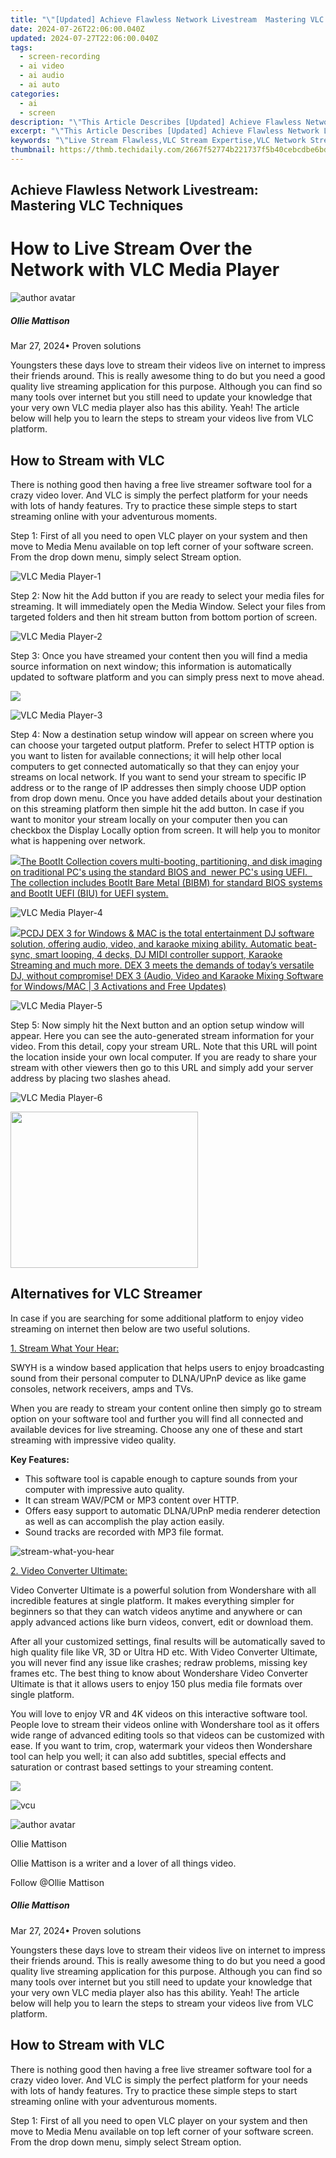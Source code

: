 ```yaml
---
title: "\"[Updated] Achieve Flawless Network Livestream  Mastering VLC Techniques\""
date: 2024-07-26T22:06:00.040Z
updated: 2024-07-27T22:06:00.040Z
tags: 
  - screen-recording
  - ai video
  - ai audio
  - ai auto
categories: 
  - ai
  - screen
description: "\"This Article Describes [Updated] Achieve Flawless Network Livestream: Mastering VLC Techniques\""
excerpt: "\"This Article Describes [Updated] Achieve Flawless Network Livestream: Mastering VLC Techniques\""
keywords: "\"Live Stream Flawless,VLC Stream Expertise,VLC Network Stream,High-Quality Livestreams,VLC Broadcasting Secrets,VLC Optimized Streaming,Professional VLC Techniques\""
thumbnail: https://thmb.techidaily.com/2667f52774b221737f5b40cebcdbe6bd28a1a07909c05b7a4646323bdf667e48.jpg
---
```


## Achieve Flawless Network Livestream: Mastering VLC Techniques

# How to Live Stream Over the Network with VLC Media Player

![author avatar](https://images.wondershare.com/filmora/article-images/ollie-mattison.jpg)

##### Ollie Mattison

 Mar 27, 2024• Proven solutions

 Youngsters these days love to stream their videos live on internet to impress their friends around. This is really awesome thing to do but you need a good quality live streaming application for this purpose. Although you can find so many tools over internet but you still need to update your knowledge that your very own VLC media player also has this ability. Yeah! The article below will help you to learn the steps to stream your videos live from VLC platform.

## How to Stream with VLC

 There is nothing good then having a free live streamer software tool for a crazy video lover. And VLC is simply the perfect platform for your needs with lots of handy features. Try to practice these simple steps to start streaming online with your adventurous moments.

 Step 1: First of all you need to open VLC player on your system and then move to Media Menu available on top left corner of your software screen. From the drop down menu, simply select Stream option.

![ VLC Media Player-1](https://images.wondershare.com/filmora/article-images/vlc-media-player-1.jpg)

 Step 2: Now hit the Add button if you are ready to select your media files for streaming. It will immediately open the Media Window. Select your files from targeted folders and then hit stream button from bottom portion of screen.

![ VLC Media Player-2](https://images.wondershare.com/filmora/article-images/vlc-media-player-2.jpg)

 Step 3: Once you have streamed your content then you will find a media source information on next window; this information is automatically updated to software platform and you can simply press next to move ahead.

<!-- affiliate ads begin -->
<a href="https://store.advancedwebranking.com/order/checkout.php?PRODS=4715051&QTY=1&AFFILIATE=108875&CART=1"><img src="https://secure.avangate.com/images/merchant/14edc6ebfdae2e23bbed83d67f50e983/products/33_awr%20logo.png" border="0"></a>
<!-- affiliate ads end -->
![ VLC Media Player-3](https://images.wondershare.com/filmora/article-images/vlc-media-player-3.jpg)

 Step 4: Now a destination setup window will appear on screen where you can choose your targeted output platform. Prefer to select HTTP option is you want to listen for available connections; it will help other local computers to get connected automatically so that they can enjoy your streams on local network. If you want to send your stream to specific IP address or to the range of IP addresses then simply choose UDP option from drop down menu. Once you have added details about your destination on this streaming platform then simple hit the add button. In case if you want to monitor your stream locally on your computer then you can checkbox the Display Locally option from screen. It will help you to monitor what is happening over network.

<!-- affiliate ads begin -->
<a href="https://secure.2checkout.com/order/checkout.php?PRODS=45152810&QTY=1&AFFILIATE=108875&CART=1"> <img src="https://secure.avangate.com/images/merchant/842ca578342915ccb8ae069595ba7233/products/copy_bootit-ss1_178x139.jpg" border="0">The BootIt Collection covers multi-booting, partitioning, and disk imaging on traditional PC's using the standard BIOS and  newer PC's using UEFI.   The collection includes BootIt Bare Metal (BIBM) for standard BIOS systems and BootIt UEFI (BIU) for UEFI system. 
</a>
<!-- affiliate ads end -->
![VLC Media Player-4 ](https://images.wondershare.com/filmora/article-images/vlc-media-player-4.jpg)

<!-- affiliate ads begin -->
<a href="https://shop.pcdj.com/order/checkout.php?PRODS=4698824&QTY=1&AFFILIATE=108875&CART=1"> <img src="https://secure.avangate.com/images/merchant/47f4b6321e9fd8e8f7326a6adc1a7c1e/products/dex3pro-screenshot-homepage.png" border="0">PCDJ DEX 3 for Windows & MAC is the total entertainment DJ software solution, offering audio, video, and karaoke mixing ability. Automatic beat-sync, smart looping, 4 decks, DJ MIDI controller support, Karaoke Streaming and much more. 
DEX 3 meets the demands of today’s versatile DJ, without compromise! 
DEX 3 (Audio, Video and Karaoke Mixing Software for Windows/MAC | 3 Activations and Free Updates)</a>
<!-- affiliate ads end -->
![VLC Media Player-5 ](https://images.wondershare.com/filmora/article-images/vlc-media-player-5.jpg)

 Step 5: Now simply hit the Next button and an option setup window will appear. Here you can see the auto-generated stream information for your video. From this detail, copy your stream URL. Note that this URL will point the location inside your own local computer. If you are ready to share your stream with other viewers then go to this URL and simply add your server address by placing two slashes ahead.

![VLC Media Player-6 ](https://images.wondershare.com/filmora/article-images/vlc-media-player-6.jpg)

<!-- affiliate ads begin -->
<a href="https://imp.i357552.net/c/5597632/863039/11832" target="_top" id="863039"><img src="//a.impactradius-go.com/display-ad/11832-863039" border="0" alt="" width="300" height="250"/></a>
<!-- affiliate ads end -->
## Alternatives for VLC Streamer

 In case if you are searching for some additional platform to enjoy video streaming on internet then below are two useful solutions.

[1. Stream What Your Hear:](http://www.streamwhatyouhear.com/ )

 SWYH is a window based application that helps users to enjoy broadcasting sound from their personal computer to DLNA/UPnP device as like game consoles, network receivers, amps and TVs.

 When you are ready to stream your content online then simply go to stream option on your software tool and further you will find all connected and available devices for live streaming. Choose any one of these and start streaming with impressive video quality.

**Key Features:**

* This software tool is capable enough to capture sounds from your computer with impressive auto quality.
* It can stream WAV/PCM or MP3 content over HTTP.
* Offers easy support to automatic DLNA/UPnP media renderer detection as well as can accomplish the play action easily.
* Sound tracks are recorded with MP3 file format.

![stream-what-you-hear ](https://images.wondershare.com/filmora/article-images/stream-what-you-hear.jpg)

[2. Video Converter Ultimate:](https://tools.techidaily.com/wondershare/videoconverter/download/)

 Video Converter Ultimate is a powerful solution from Wondershare with all incredible features at single platform. It makes everything simpler for beginners so that they can watch videos anytime and anywhere or can apply advanced actions like burn videos, convert, edit or download them.

 After all your customized settings, final results will be automatically saved to high quality file like VR, 3D or Ultra HD etc. With Video Converter Ultimate, you will never find any issue like crashes; redraw problems, missing key frames etc. The best thing to know about Wondershare Video Converter Ultimate is that it allows users to enjoy 150 plus media file formats over single platform.

 You will love to enjoy VR and 4K videos on this interactive software tool. People love to stream their videos online with Wondershare tool as it offers wide range of advanced editing tools so that videos can be customized with ease. If you want to trim, crop, watermark your videos then Wondershare tool can help you well; it can also add subtitles, special effects and saturation or contrast based settings to your streaming content.

<!-- affiliate ads begin -->
<a href="https://shop.mondly.com/affiliate.php?ACCOUNT=ATISTUDI&AFFILIATE=108875&PATH=https%3A%2F%2Fwww.mondly.com%3FAFFILIATE%3D108875%26RESOURCE%3D%2BGeneral%2B970x90%2B"><img src="https://secure.avangate.com/images/merchant/69c418c33ec2e1a4267fa9bb77fa1428/general-970x90.gif" border="0"></a>
<!-- affiliate ads end -->
![vcu ](https://images.wondershare.com/filmora/article-images/vcu.jpg)

![author avatar](https://images.wondershare.com/filmora/article-images/ollie-mattison.jpg)

Ollie Mattison

Ollie Mattison is a writer and a lover of all things video.

Follow @Ollie Mattison

##### Ollie Mattison

 Mar 27, 2024• Proven solutions

 Youngsters these days love to stream their videos live on internet to impress their friends around. This is really awesome thing to do but you need a good quality live streaming application for this purpose. Although you can find so many tools over internet but you still need to update your knowledge that your very own VLC media player also has this ability. Yeah! The article below will help you to learn the steps to stream your videos live from VLC platform.

## How to Stream with VLC

 There is nothing good then having a free live streamer software tool for a crazy video lover. And VLC is simply the perfect platform for your needs with lots of handy features. Try to practice these simple steps to start streaming online with your adventurous moments.

 Step 1: First of all you need to open VLC player on your system and then move to Media Menu available on top left corner of your software screen. From the drop down menu, simply select Stream option.

<!-- affiliate ads begin -->
<span id="1793213">
					<video width="1080" height="1620" style="cursor:pointer"
           poster="//a.impactradius-go.com/display-clicktoplayimage/1793213.jpeg"
           onclick="if(!this.playClicked){this.play();this.setAttribute('controls',true);this.playClicked=true;}">
	   <source src="//a.impactradius-go.com/display-ad/19135-1793213">
	   <img src="//a.impactradius-go.com/display-clicktoplayimage/1793213.jpeg" style="border: none; height: 100%; width: 100%; object-fit: contain">
	</video>
	<div style="width:1080px;text-align:center"><a href="javascript:window.open(decodeURIComponent('https%3A%2F%2Ftinyland.pxf.io%2Fc%2F5597632%2F1793213%2F19135'), '_blank');void(0);">Click here</a></div>
</span>
<img height="0" width="0" src="https://imp.pxf.io/i/5597632/1793213/19135" style="position:absolute;visibility:hidden;" border="0" />
<!-- affiliate ads end -->
![ VLC Media Player-1](https://images.wondershare.com/filmora/article-images/vlc-media-player-1.jpg)

 Step 2: Now hit the Add button if you are ready to select your media files for streaming. It will immediately open the Media Window. Select your files from targeted folders and then hit stream button from bottom portion of screen.

<!-- affiliate ads begin -->
<a href="https://secure.2checkout.com/order/checkout.php?PRODS=4709458&QTY=1&AFFILIATE=108875&CART=1"><img src="https://3d-kstudio.com/wp-content/uploads/2014/02/Project-Manager-3D-Models-4-800x800.jpg" border="0">Project Manager - Asset Browser for 3Ds Max</a>
<!-- affiliate ads end -->
![ VLC Media Player-2](https://images.wondershare.com/filmora/article-images/vlc-media-player-2.jpg)

 Step 3: Once you have streamed your content then you will find a media source information on next window; this information is automatically updated to software platform and you can simply press next to move ahead.

<!-- affiliate ads begin -->
<a href="https://ursime.pxf.io/c/5597632/2048963/16384" target="_top" id="2048963"><img src="//a.impactradius-go.com/display-ad/16384-2048963" border="0" alt="" width="1200" height="900"/></a><img height="0" width="0" src="https://imp.pxf.io/i/5597632/2048963/16384" style="position:absolute;visibility:hidden;" border="0" />
<!-- affiliate ads end -->
![ VLC Media Player-3](https://images.wondershare.com/filmora/article-images/vlc-media-player-3.jpg)

 Step 4: Now a destination setup window will appear on screen where you can choose your targeted output platform. Prefer to select HTTP option is you want to listen for available connections; it will help other local computers to get connected automatically so that they can enjoy your streams on local network. If you want to send your stream to specific IP address or to the range of IP addresses then simply choose UDP option from drop down menu. Once you have added details about your destination on this streaming platform then simple hit the add button. In case if you want to monitor your stream locally on your computer then you can checkbox the Display Locally option from screen. It will help you to monitor what is happening over network.

![VLC Media Player-4 ](https://images.wondershare.com/filmora/article-images/vlc-media-player-4.jpg)

<!-- affiliate ads begin -->
<a href="https://vapordna.pxf.io/c/5597632/1496243/17238" target="_top" id="1496243"><img src="//a.impactradius-go.com/display-ad/17238-1496243" border="0" alt="" width="1000" height="1221"/></a><img height="0" width="0" src="https://imp.pxf.io/i/5597632/1496243/17238" style="position:absolute;visibility:hidden;" border="0" />
<!-- affiliate ads end -->
![VLC Media Player-5 ](https://images.wondershare.com/filmora/article-images/vlc-media-player-5.jpg)

 Step 5: Now simply hit the Next button and an option setup window will appear. Here you can see the auto-generated stream information for your video. From this detail, copy your stream URL. Note that this URL will point the location inside your own local computer. If you are ready to share your stream with other viewers then go to this URL and simply add your server address by placing two slashes ahead.

![VLC Media Player-6 ](https://images.wondershare.com/filmora/article-images/vlc-media-player-6.jpg)

<!-- affiliate ads begin -->
<a href="https://secure.2checkout.com/order/checkout.php?PRODS=174416&QTY=1&AFFILIATE=108875&CART=1"><img src="https://www.easygifanimator.net/images/gif-animator.png" border="0">Easy GIF Animator is a powerful animated GIF editor and the top tool for creating animated pictures, banners, buttons and GIF videos. You get extensive animation editing features, animation effects, unmatched image quality and optimization for the web. No other GIF animation software matches our features and ease of use, that's why Easy GIF Animator is so popular.</a>
<!-- affiliate ads end -->
## Alternatives for VLC Streamer

 In case if you are searching for some additional platform to enjoy video streaming on internet then below are two useful solutions.

[1. Stream What Your Hear:](http://www.streamwhatyouhear.com/ )

 SWYH is a window based application that helps users to enjoy broadcasting sound from their personal computer to DLNA/UPnP device as like game consoles, network receivers, amps and TVs.

 When you are ready to stream your content online then simply go to stream option on your software tool and further you will find all connected and available devices for live streaming. Choose any one of these and start streaming with impressive video quality.

**Key Features:**

* This software tool is capable enough to capture sounds from your computer with impressive auto quality.
* It can stream WAV/PCM or MP3 content over HTTP.
* Offers easy support to automatic DLNA/UPnP media renderer detection as well as can accomplish the play action easily.
* Sound tracks are recorded with MP3 file format.

<!-- affiliate ads begin -->
<a href="https://laganoo.pxf.io/c/5597632/1657399/16446" target="_top" id="1657399"><img src="//a.impactradius-go.com/display-ad/16446-1657399" border="0" alt="" width="728" height="90"/></a><img height="0" width="0" src="https://imp.pxf.io/i/5597632/1657399/16446" style="position:absolute;visibility:hidden;" border="0" />
<!-- affiliate ads end -->
![stream-what-you-hear ](https://images.wondershare.com/filmora/article-images/stream-what-you-hear.jpg)

[2. Video Converter Ultimate:](https://tools.techidaily.com/wondershare/videoconverter/download/)

 Video Converter Ultimate is a powerful solution from Wondershare with all incredible features at single platform. It makes everything simpler for beginners so that they can watch videos anytime and anywhere or can apply advanced actions like burn videos, convert, edit or download them.

 After all your customized settings, final results will be automatically saved to high quality file like VR, 3D or Ultra HD etc. With Video Converter Ultimate, you will never find any issue like crashes; redraw problems, missing key frames etc. The best thing to know about Wondershare Video Converter Ultimate is that it allows users to enjoy 150 plus media file formats over single platform.

 You will love to enjoy VR and 4K videos on this interactive software tool. People love to stream their videos online with Wondershare tool as it offers wide range of advanced editing tools so that videos can be customized with ease. If you want to trim, crop, watermark your videos then Wondershare tool can help you well; it can also add subtitles, special effects and saturation or contrast based settings to your streaming content.

<!-- affiliate ads begin -->
<a href="https://zebaoaffiliateprogram.pxf.io/c/5597632/1853659/21526" target="_top" id="1853659"><img src="//a.impactradius-go.com/display-ad/21526-1853659" border="0" alt="" width="1920" height="750"/></a><img height="0" width="0" src="https://imp.pxf.io/i/5597632/1853659/21526" style="position:absolute;visibility:hidden;" border="0" />
<!-- affiliate ads end -->
![vcu ](https://images.wondershare.com/filmora/article-images/vcu.jpg)

![author avatar](https://images.wondershare.com/filmora/article-images/ollie-mattison.jpg)

Ollie Mattison

Ollie Mattison is a writer and a lover of all things video.

Follow @Ollie Mattison

##### Ollie Mattison

 Mar 27, 2024• Proven solutions

 Youngsters these days love to stream their videos live on internet to impress their friends around. This is really awesome thing to do but you need a good quality live streaming application for this purpose. Although you can find so many tools over internet but you still need to update your knowledge that your very own VLC media player also has this ability. Yeah! The article below will help you to learn the steps to stream your videos live from VLC platform.

## How to Stream with VLC

 There is nothing good then having a free live streamer software tool for a crazy video lover. And VLC is simply the perfect platform for your needs with lots of handy features. Try to practice these simple steps to start streaming online with your adventurous moments.

 Step 1: First of all you need to open VLC player on your system and then move to Media Menu available on top left corner of your software screen. From the drop down menu, simply select Stream option.

![ VLC Media Player-1](https://images.wondershare.com/filmora/article-images/vlc-media-player-1.jpg)

 Step 2: Now hit the Add button if you are ready to select your media files for streaming. It will immediately open the Media Window. Select your files from targeted folders and then hit stream button from bottom portion of screen.

![ VLC Media Player-2](https://images.wondershare.com/filmora/article-images/vlc-media-player-2.jpg)

 Step 3: Once you have streamed your content then you will find a media source information on next window; this information is automatically updated to software platform and you can simply press next to move ahead.

![ VLC Media Player-3](https://images.wondershare.com/filmora/article-images/vlc-media-player-3.jpg)

 Step 4: Now a destination setup window will appear on screen where you can choose your targeted output platform. Prefer to select HTTP option is you want to listen for available connections; it will help other local computers to get connected automatically so that they can enjoy your streams on local network. If you want to send your stream to specific IP address or to the range of IP addresses then simply choose UDP option from drop down menu. Once you have added details about your destination on this streaming platform then simple hit the add button. In case if you want to monitor your stream locally on your computer then you can checkbox the Display Locally option from screen. It will help you to monitor what is happening over network.

<!-- affiliate ads begin -->
<a href="https://shop.mondly.com/affiliate.php?ACCOUNT=ATISTUDI&AFFILIATE=108875&PATH=https%3A%2F%2Fwww.mondly.com%3FAFFILIATE%3D108875%26RESOURCE%3D%2BEducational%2B300x600%2B"><img src="https://secure.avangate.com/images/merchant/69c418c33ec2e1a4267fa9bb77fa1428/educational-300x600.gif" border="0"></a>
<!-- affiliate ads end -->
![VLC Media Player-4 ](https://images.wondershare.com/filmora/article-images/vlc-media-player-4.jpg)

![VLC Media Player-5 ](https://images.wondershare.com/filmora/article-images/vlc-media-player-5.jpg)

 Step 5: Now simply hit the Next button and an option setup window will appear. Here you can see the auto-generated stream information for your video. From this detail, copy your stream URL. Note that this URL will point the location inside your own local computer. If you are ready to share your stream with other viewers then go to this URL and simply add your server address by placing two slashes ahead.

<!-- affiliate ads begin -->
<a href="https://zonlipartnershipprogram.pxf.io/c/5597632/1611407/17882" target="_top" id="1611407"><img src="//a.impactradius-go.com/display-ad/17882-1611407" border="0" alt="" width="300" height="485"/></a><img height="0" width="0" src="https://imp.pxf.io/i/5597632/1611407/17882" style="position:absolute;visibility:hidden;" border="0" />
<!-- affiliate ads end -->
![VLC Media Player-6 ](https://images.wondershare.com/filmora/article-images/vlc-media-player-6.jpg)

<!-- affiliate ads begin -->
<a href="https://store.nero.com/order/checkout.php?PRODS=42296985&QTY=1&AFFILIATE=108875&CART=1"><img src="https://secure.avangate.com/images/merchant/9cea886b9f44a3c2df1163730ab64994/products/copy_nero_burning_rom_cart.png" border="0">
</a>
<!-- affiliate ads end -->
## Alternatives for VLC Streamer

 In case if you are searching for some additional platform to enjoy video streaming on internet then below are two useful solutions.

[1. Stream What Your Hear:](http://www.streamwhatyouhear.com/ )

 SWYH is a window based application that helps users to enjoy broadcasting sound from their personal computer to DLNA/UPnP device as like game consoles, network receivers, amps and TVs.

 When you are ready to stream your content online then simply go to stream option on your software tool and further you will find all connected and available devices for live streaming. Choose any one of these and start streaming with impressive video quality.

**Key Features:**

* This software tool is capable enough to capture sounds from your computer with impressive auto quality.
* It can stream WAV/PCM or MP3 content over HTTP.
* Offers easy support to automatic DLNA/UPnP media renderer detection as well as can accomplish the play action easily.
* Sound tracks are recorded with MP3 file format.

![stream-what-you-hear ](https://images.wondershare.com/filmora/article-images/stream-what-you-hear.jpg)

[2. Video Converter Ultimate:](https://tools.techidaily.com/wondershare/videoconverter/download/)

 Video Converter Ultimate is a powerful solution from Wondershare with all incredible features at single platform. It makes everything simpler for beginners so that they can watch videos anytime and anywhere or can apply advanced actions like burn videos, convert, edit or download them.

 After all your customized settings, final results will be automatically saved to high quality file like VR, 3D or Ultra HD etc. With Video Converter Ultimate, you will never find any issue like crashes; redraw problems, missing key frames etc. The best thing to know about Wondershare Video Converter Ultimate is that it allows users to enjoy 150 plus media file formats over single platform.

 You will love to enjoy VR and 4K videos on this interactive software tool. People love to stream their videos online with Wondershare tool as it offers wide range of advanced editing tools so that videos can be customized with ease. If you want to trim, crop, watermark your videos then Wondershare tool can help you well; it can also add subtitles, special effects and saturation or contrast based settings to your streaming content.

<!-- affiliate ads begin -->
<a href="https://boody-eco-wear.pxf.io/c/5597632/1572622/13846" target="_top" id="1572622"><img src="//a.impactradius-go.com/display-ad/13846-1572622" border="0" alt="" width="1000" height="1298"/></a><img height="0" width="0" src="https://imp.pxf.io/i/5597632/1572622/13846" style="position:absolute;visibility:hidden;" border="0" />
<!-- affiliate ads end -->
![vcu ](https://images.wondershare.com/filmora/article-images/vcu.jpg)

<!-- affiliate ads begin -->
<a href="https://ursime.pxf.io/c/5597632/2092236/16384" target="_top" id="2092236"><img src="//a.impactradius-go.com/display-ad/16384-2092236" border="0" alt="" width="1920" height="329"/></a><img height="0" width="0" src="https://imp.pxf.io/i/5597632/2092236/16384" style="position:absolute;visibility:hidden;" border="0" />
<!-- affiliate ads end -->
![author avatar](https://images.wondershare.com/filmora/article-images/ollie-mattison.jpg)

Ollie Mattison

Ollie Mattison is a writer and a lover of all things video.

Follow @Ollie Mattison

##### Ollie Mattison

 Mar 27, 2024• Proven solutions

 Youngsters these days love to stream their videos live on internet to impress their friends around. This is really awesome thing to do but you need a good quality live streaming application for this purpose. Although you can find so many tools over internet but you still need to update your knowledge that your very own VLC media player also has this ability. Yeah! The article below will help you to learn the steps to stream your videos live from VLC platform.

## How to Stream with VLC

 There is nothing good then having a free live streamer software tool for a crazy video lover. And VLC is simply the perfect platform for your needs with lots of handy features. Try to practice these simple steps to start streaming online with your adventurous moments.

 Step 1: First of all you need to open VLC player on your system and then move to Media Menu available on top left corner of your software screen. From the drop down menu, simply select Stream option.

<!-- affiliate ads begin -->
<a href="https://secure.2checkout.com/order/checkout.php?PRODS=32667153&QTY=1&AFFILIATE=108875&CART=1"><img src="https://www.coolmuster.com/uploads/image/20201228/feature02.png" border="0"></a>
<!-- affiliate ads end -->
![ VLC Media Player-1](https://images.wondershare.com/filmora/article-images/vlc-media-player-1.jpg)

 Step 2: Now hit the Add button if you are ready to select your media files for streaming. It will immediately open the Media Window. Select your files from targeted folders and then hit stream button from bottom portion of screen.

![ VLC Media Player-2](https://images.wondershare.com/filmora/article-images/vlc-media-player-2.jpg)

 Step 3: Once you have streamed your content then you will find a media source information on next window; this information is automatically updated to software platform and you can simply press next to move ahead.

<!-- affiliate ads begin -->
<a href="https://secure.2checkout.com/order/checkout.php?PRODS=4620778&QTY=1&AFFILIATE=108875&CART=1"><img src="https://secure.avangate.com/images/merchant/07dd4d5a72f5740ef0f035f201951476/300__250banner.jpg" border="0"></a>
<!-- affiliate ads end -->
![ VLC Media Player-3](https://images.wondershare.com/filmora/article-images/vlc-media-player-3.jpg)

 Step 4: Now a destination setup window will appear on screen where you can choose your targeted output platform. Prefer to select HTTP option is you want to listen for available connections; it will help other local computers to get connected automatically so that they can enjoy your streams on local network. If you want to send your stream to specific IP address or to the range of IP addresses then simply choose UDP option from drop down menu. Once you have added details about your destination on this streaming platform then simple hit the add button. In case if you want to monitor your stream locally on your computer then you can checkbox the Display Locally option from screen. It will help you to monitor what is happening over network.

![VLC Media Player-4 ](https://images.wondershare.com/filmora/article-images/vlc-media-player-4.jpg)

![VLC Media Player-5 ](https://images.wondershare.com/filmora/article-images/vlc-media-player-5.jpg)

 Step 5: Now simply hit the Next button and an option setup window will appear. Here you can see the auto-generated stream information for your video. From this detail, copy your stream URL. Note that this URL will point the location inside your own local computer. If you are ready to share your stream with other viewers then go to this URL and simply add your server address by placing two slashes ahead.

<!-- affiliate ads begin -->
<a href="https://aligracehair.sjv.io/c/5597632/2087267/19272" target="_top" id="2087267"><img src="//a.impactradius-go.com/display-ad/19272-2087267" border="0" alt="" width="728" height="90"/></a><img height="0" width="0" src="https://imp.pxf.io/i/5597632/2087267/19272" style="position:absolute;visibility:hidden;" border="0" />
<!-- affiliate ads end -->
![VLC Media Player-6 ](https://images.wondershare.com/filmora/article-images/vlc-media-player-6.jpg)

## Alternatives for VLC Streamer

 In case if you are searching for some additional platform to enjoy video streaming on internet then below are two useful solutions.

[1. Stream What Your Hear:](http://www.streamwhatyouhear.com/ )

 SWYH is a window based application that helps users to enjoy broadcasting sound from their personal computer to DLNA/UPnP device as like game consoles, network receivers, amps and TVs.

 When you are ready to stream your content online then simply go to stream option on your software tool and further you will find all connected and available devices for live streaming. Choose any one of these and start streaming with impressive video quality.

**Key Features:**

* This software tool is capable enough to capture sounds from your computer with impressive auto quality.
* It can stream WAV/PCM or MP3 content over HTTP.
* Offers easy support to automatic DLNA/UPnP media renderer detection as well as can accomplish the play action easily.
* Sound tracks are recorded with MP3 file format.

<!-- affiliate ads begin -->
<a href="https://estore.winxdvd.com/order/checkout.php?PRODS=1412049&QTY=1&AFFILIATE=108875&CART=1"><img src="https://www.winxdvd.com/affiliate/new-banner/pt-200x200.jpg" border="0"></a>
<!-- affiliate ads end -->
![stream-what-you-hear ](https://images.wondershare.com/filmora/article-images/stream-what-you-hear.jpg)

[2. Video Converter Ultimate:](https://tools.techidaily.com/wondershare/videoconverter/download/)

 Video Converter Ultimate is a powerful solution from Wondershare with all incredible features at single platform. It makes everything simpler for beginners so that they can watch videos anytime and anywhere or can apply advanced actions like burn videos, convert, edit or download them.

 After all your customized settings, final results will be automatically saved to high quality file like VR, 3D or Ultra HD etc. With Video Converter Ultimate, you will never find any issue like crashes; redraw problems, missing key frames etc. The best thing to know about Wondershare Video Converter Ultimate is that it allows users to enjoy 150 plus media file formats over single platform.

 You will love to enjoy VR and 4K videos on this interactive software tool. People love to stream their videos online with Wondershare tool as it offers wide range of advanced editing tools so that videos can be customized with ease. If you want to trim, crop, watermark your videos then Wondershare tool can help you well; it can also add subtitles, special effects and saturation or contrast based settings to your streaming content.

![vcu ](https://images.wondershare.com/filmora/article-images/vcu.jpg)

![author avatar](https://images.wondershare.com/filmora/article-images/ollie-mattison.jpg)

Ollie Mattison

Ollie Mattison is a writer and a lover of all things video.

Follow @Ollie Mattison

<ins class="adsbygoogle"
     style="display:block"
     data-ad-format="autorelaxed"
     data-ad-client="ca-pub-7571918770474297"
     data-ad-slot="1223367746"></ins>

<ins class="adsbygoogle"
     style="display:block"
     data-ad-format="autorelaxed"
     data-ad-client="ca-pub-7571918770474297"
     data-ad-slot="1223367746"></ins>



<ins class="adsbygoogle"
     style="display:block"
     data-ad-client="ca-pub-7571918770474297"
     data-ad-slot="8358498916"
     data-ad-format="auto"
     data-full-width-responsive="true"></ins>





<span class="atpl-alsoreadstyle">Also read:</span>
<div><ul>
<li><a href="https://extra-lessons.techidaily.com/new-choreographing-compelling-screen-trailers/"><u>[New] Choreographing Compelling Screen Trailers</u></a></li>
<li><a href="https://extra-lessons.techidaily.com/new-cost-effective-high-performance-asmr-microphones-guide/"><u>[New] Cost-Effective, High-Performance ASMR Microphones Guide</u></a></li>
<li><a href="https://screen-recording.techidaily.com/new-in-2024-comprehensive-list-of-zoom-transcription-software-freepaid/"><u>[New] In 2024, Comprehensive List of Zoom Transcription Software (Free/Paid)</u></a></li>
<li><a href="https://facebook-record-videos.techidaily.com/new-in-2024-discover-the-top-8-cost-free-videography-suites-for-digital-filmmakers/"><u>[New] In 2024, Discover the Top 8 Cost-Free Videography Suites for Digital Filmmakers</u></a></li>
<li><a href="https://instagram-videos.techidaily.com/new-in-2024-from-screens-to-stories-vertical-video-mastery-with-fcpx/"><u>[New] In 2024, From Screens to Stories  Vertical Video Mastery with FCPX</u></a></li>
<li><a href="https://instagram-videos.techidaily.com/new-in-2024-legalities-in-sharing-instagram-melodies/"><u>[New] In 2024, Legalities in Sharing Instagram Melodies</u></a></li>
<li><a href="https://instagram-video-recordings.techidaily.com/new-reach-new-heights-on-igtv-top-tactics-for-expanding-your-audience/"><u>[New] Reach New Heights on IGTV  Top Tactics for Expanding Your Audience</u></a></li>
<li><a href="https://extra-lessons.techidaily.com/updated-advanced-techniques-for-using-live-photos-in-mobile-devices/"><u>[Updated] Advanced Techniques for Using Live Photos in Mobile Devices</u></a></li>
<li><a href="https://some-techniques.techidaily.com/2024-approved-harmonious-hummingbird-hustle/"><u>2024 Approved  Harmonious Hummingbird Hustle</u></a></li>
<li><a href="https://article-tips.techidaily.com/2024-approved-making-the-most-of-virtual-reality-space/"><u>2024 Approved  Making the Most of Virtual Reality Space</u></a></li>
<li><a href="https://extra-lessons.techidaily.com/a-deeper-look-into-magix-visual-processing-for-2024/"><u>A Deeper Look Into MAGIX Visual Processing for 2024</u></a></li>
<li><a href="https://extra-lessons.techidaily.com/adjusting-story-video-playback-rate-on-instagram-for-2024/"><u>Adjusting Story Video Playback Rate on Instagram for 2024</u></a></li>
<li><a href="https://extra-lessons.techidaily.com/avoiding-auditory-peaks-control-volume-levels-in-logic-pro-for-2024/"><u>Avoiding Auditory Peaks  Control Volume Levels in Logic Pro for 2024</u></a></li>
<li><a href="https://extra-lessons.techidaily.com/beyond-inshot-essential-laptop-editing-tools/"><u>Beyond Inshot  Essential Laptop Editing Tools</u></a></li>
<li><a href="https://phone-solutions.techidaily.com/can-t-play-mp4-files-on-redmi-k70-by-aiseesoft-video-converter-play-mp4-on-android/"><u>Can't play MP4 files on Redmi K70</u></a></li>
<li><a href="https://extra-lessons.techidaily.com/highlighting-the-best-of-fig-skates-2022/"><u>Highlighting the Best of Fig Skates 2022</u></a></li>
<li><a href="https://fix-guide.techidaily.com/how-to-fix-the-soft-bricked-vivo-y56-5g-drfone-by-drfone-fix-android-problems-fix-android-problems/"><u>How to Fix the Soft Bricked Vivo Y56 5G? | Dr.fone</u></a></li>
<li><a href="https://android-transfer.techidaily.com/how-to-transfer-data-from-itel-p55-to-samsung-phone-drfone-by-drfone-transfer-from-android-transfer-from-android/"><u>How to Transfer Data from Itel P55 to Samsung Phone | Dr.fone</u></a></li>
<li><a href="https://visual-screen-recording.techidaily.com/in-2024-10-standout-applications-mastering-phone-and-computer-conferencing/"><u>In 2024, 10 Standout Applications  Mastering Phone & Computer Conferencing</u></a></li>
<li><a href="https://extra-lessons.techidaily.com/in-2024-360-degree-panoramic-shot-systems/"><u>In 2024, 360 Degree Panoramic Shot Systems</u></a></li>
<li><a href="https://extra-lessons.techidaily.com/in-2024-basic-approach-adjust-sea-creature-tones-in-windows-os/"><u>In 2024, Basic Approach  Adjust Sea Creature Tones in Windows OS</u></a></li>
<li><a href="https://extra-lessons.techidaily.com/in-2024-beginners-blueprint-for-green-screen-in-kinemaster/"><u>In 2024, Beginner's Blueprint for Green Screen in KineMaster</u></a></li>
<li><a href="https://video-capture.techidaily.com/in-2024-best-web-microphones-at-a-glance/"><u>In 2024, Best Web Microphones at a Glance</u></a></li>
<li><a href="https://screen-mirror.techidaily.com/in-2024-how-to-cast-sony-xperia-1-v-screen-to-pc-using-wifi-drfone-by-drfone-android/"><u>In 2024, How to Cast Sony Xperia 1 V Screen to PC Using WiFi | Dr.fone</u></a></li>
<li><a href="https://extra-lessons.techidaily.com/lightning-methods-ios-media-on-windows/"><u>Lightning Methods  IOS Media on Windows</u></a></li>
<li><a href="https://fake-location.techidaily.com/methods-to-change-gps-location-on-xiaomi-redmi-note-13-pro-5g-drfone-by-drfone-virtual-android/"><u>Methods to Change GPS Location On Xiaomi Redmi Note 13 Pro 5G | Dr.fone</u></a></li>
<li><a href="https://extra-lessons.techidaily.com/sci-fis-virtual-quest-the-best-movies-to-discover-alien-universes/"><u>Sci-Fi's Virtual Quest  The Best Movies to Discover Alien Universes</u></a></li>
<li><a href="https://screen-mirroring-recording.techidaily.com/screen-savvy-6-advanced-techniques-to-record-minecraft-sessions/"><u>Screen Savvy  6 Advanced Techniques to Record Minecraft Sessions</u></a></li>
<li><a href="https://extra-lessons.techidaily.com/select-20-unencumbered-pubg-visual-stories/"><u>Select 20 Unencumbered PUBG Visual Stories</u></a></li>
<li><a href="https://extra-lessons.techidaily.com/step-by-step-guide-modifying-user-numbers-on-tiktok/"><u>Step-by-Step Guide  Modifying User Numbers on TikTok</u></a></li>
<li><a href="https://extra-lessons.techidaily.com/the-future-of-tiktok-master-video-trends-and-techniques/"><u>The Future of TikTok - Master Video Trends and Techniques</u></a></li>
<li><a href="https://extra-lessons.techidaily.com/the-gopro-karma-quest-for-altitude-dominance/"><u>The GoPro Karma Quest for Altitude Dominance</u></a></li>
<li><a href="https://extra-lessons.techidaily.com/top-9-platforms-for-unparalleled-gamers-joy/"><u>Top 9 Platforms for Unparalleled Gamers' Joy</u></a></li>
<li><a href="https://extra-lessons.techidaily.com/transfer-techniques-securely-moving-data-to-desktop/"><u>Transfer Techniques  Securely Moving Data to Desktop</u></a></li>
<li><a href="https://extra-lessons.techidaily.com/vintage-visions-older-tech-modern-memories/"><u>Vintage Visions  Older Tech, Modern Memories</u></a></li>
</ul></div>
